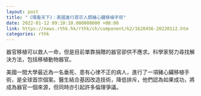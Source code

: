 ```yaml
---
layout: post
title: "《環看天下》：美國進行首宗人類豬心臟移植手術"
date: 2022-01-12 09:10:10.000000000 +08:00
link: https://news.rthk.hk/rthk/ch/component/k2/1628456-20220112.htm
categories: rthk
---
```


器官移植可以救人一命，但是目前單靠捐贈的器官卻供不應求。科學家努力尋找解決方法，包括移植動物器官。

美國一間大學最近為一名垂死、患有心律不正的病人，進行了一項豬心臟移植手術，是全球首宗個案。醫生結合基因改造技術，降低排斥，他們認為如果成功，將成為器官一個來源，但同時亦引起許多倫理爭議。
